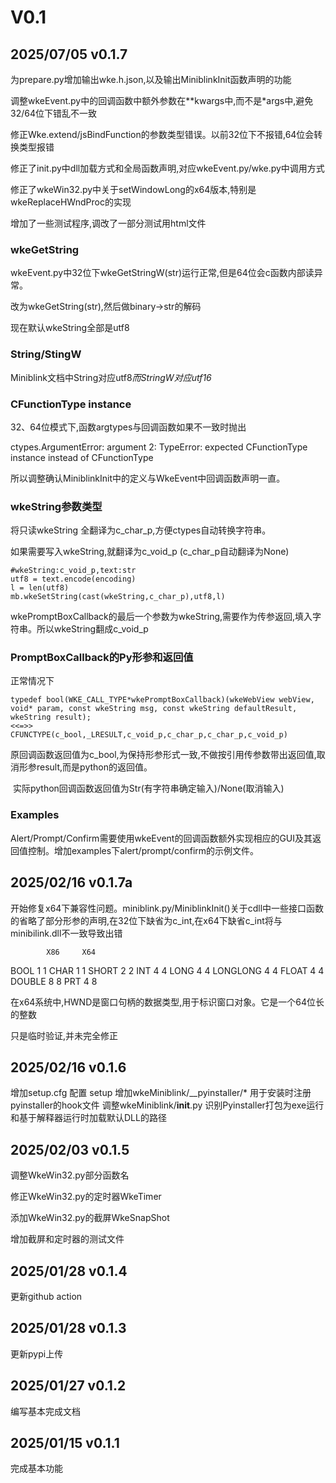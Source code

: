 

# V0.1



## 2025/07/05 v0.1.7

为prepare.py增加输出wke.h.json,以及输出MiniblinkInit函数声明的功能

调整wkeEvent.py中的回调函数中额外参数在**kwargs中,而不是*args中,避免32/64位下错乱不一致

修正Wke.extend/jsBindFunction的参数类型错误。以前32位下不报错,64位会转换类型报错

修正了init.py中dll加载方式和全局函数声明,对应wkeEvent.py/wke.py中调用方式

修正了wkeWin32.py中关于setWindowLong的x64版本,特别是wkeReplaceHWndProc的实现

增加了一些测试程序,调改了一部分测试用html文件

### wkeGetString

wkeEvent.py中32位下wkeGetStringW(str)运行正常,但是64位会c函数内部读异常。

改为wkeGetString(str),然后做binary->str的解码

现在默认wkeString全部是utf8

### String/StingW

Miniblink文档中String对应utf8*而StringW对应utf16*

###  CFunctionType instance

32、64位模式下,函数argtypes与回调函数如果不一致时抛出

ctypes.ArgumentError: argument 2: TypeError: expected CFunctionType instance instead of CFunctionType

所以调整确认MiniblinkInit中的定义与WkeEvent中回调函数声明一直。

### wkeString参数类型

将只读wkeString 全翻译为c_char_p,方便ctypes自动转换字符串。

如果需要写入wkeString,就翻译为c_void_p (c_char_p自动翻译为None)

```
#wkeString:c_void_p,text:str
utf8 = text.encode(encoding)
l = len(utf8)
mb.wkeSetString(cast(wkeString,c_char_p),utf8,l)
```

wkePromptBoxCallback的最后一个参数为wkeString,需要作为传参返回,填入字符串。所以wkeString翻成c_void_p

### PromptBoxCallback的Py形参和返回值

正常情况下

```
typedef bool(WKE_CALL_TYPE*wkePromptBoxCallback)(wkeWebView webView, void* param, const wkeString msg, const wkeString defaultResult, wkeString result);
<<=>>
CFUNCTYPE(c_bool,_LRESULT,c_void_p,c_char_p,c_char_p,c_void_p)
```

​      原回调函数返回值为c_bool,为保持形参形式一致,不做按引用传参数带出返回值,取消形参result,而是python的返回值。

​      实际python回调函数返回值为Str(有字符串确定输入)/None(取消输入)

### Examples

Alert/Prompt/Confirm需要使用wkeEvent的回调函数额外实现相应的GUI及其返回值控制。增加examples下alert/prompt/confirm的示例文件。





## 2025/02/16 v0.1.7a
开始修复x64下兼容性问题。miniblink.py/MiniblinkInit()关于cdll中一些接口函数的省略了部分形参的声明,在32位下缺省为c_int,在x64下缺省c_int将与minibilink.dll不一致导致出错

            X86     X64
BOOL        1       1
CHAR        1       1
SHORT       2       2
INT         4       4
LONG        4       4
LONGLONG    4       4
FLOAT       4       4
DOUBLE      8       8
PRT         4       8

在x64系统中,HWND是窗口句柄的数据类型,用于标识窗口对象。它是一个64位长的整数

只是临时验证,并未完全修正

## 2025/02/16 v0.1.6
增加setup.cfg 配置
setup
增加wkeMiniblink/__pyinstaller/* 用于安装时注册pyinstaller的hook文件
调整wkeMiniblink/__init__.py 识别Pyinstaller打包为exe运行和基于解释器运行时加载默认DLL的路径



## 2025/02/03 v0.1.5

调整WkeWin32.py部分函数名

修正WkeWin32.py的定时器WkeTimer

添加WkeWin32.py的截屏WkeSnapShot

增加截屏和定时器的测试文件

## 2025/01/28 v0.1.4

更新github action

## 2025/01/28 v0.1.3

更新pypi上传

## 2025/01/27 v0.1.2

编写基本完成文档

## 2025/01/15 v0.1.1

完成基本功能


